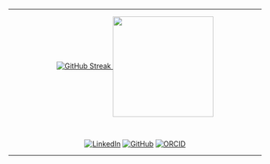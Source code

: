 

---

<p align="center">
<!--   <picture>
  <source
    srcset="https://github-readme-stats.vercel.app/api?username=SALIPE&show_icons=true&theme=dark"
    media="(prefers-color-scheme: dark)"
  />
  <source
    srcset="https://github-readme-stats.vercel.app/api?username=SALIPE&show_icons=true"
    media="(prefers-color-scheme: light), (prefers-color-scheme: no-preference)"
  />
  <img src="https://github-readme-stats.vercel.app/api?username=SALIPE&show_icons=true" />
</picture> -->
<!-- <a href="https://github.com/SALIPE/github-readme-stats">
  <img height=200 align="center" src="https://github-readme-stats.vercel.app/api?username=SALIPE&theme=dracula&hide_border=true&custom_title=Stats&show_icons=true&rank_icon=github" />
</a> -->
<a href="https://git.io/streak-stats">
<img src="https://streak-stats.demolab.com?user=SALIPE&theme=dracula&hide_border=true&short_numbers=true&card_height=200" alt="GitHub Streak" />
</a>
<a href="https://github.com/SALIPE/convoychat">
  <img height=200 align="center" src="https://github-readme-stats.vercel.app/api/top-langs?username=SALIPE&theme=dracula&hide_border=true&layout=compact&langs_count=8&card_width=320" />
</a>
</p>

</br>

<p align="center">
<a href="www.linkedin.com/in/salipe"><img src="https://img.shields.io/badge/linkedin-%230077B5.svg?&style=for-the-badge&logo=linkedin&logoColor=white" alt="LinkedIn" /></a>
<a href="https://github.com/SALIPE"><img src="https://img.shields.io/badge/GitHub-100000?style=for-the-badge&logo=github&logoColor=white" alt="GitHub" /></a>
<a href="https://orcid.org/0009-0002-1040-4642"><img src="https://img.shields.io/badge/ORCID-A6CE39?style=for-the-badge&logo=orcid&logoColor=white" alt="ORCID" /></a>
</p>

---

